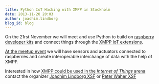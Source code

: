 ```yaml
---
title: Python IoT Hacking with XMPP in Stockholm
date: 2013-11-20 20:03
author: joachim.lindborg
blog_id: blog
---
```


On the 21rst November we will meet and use Python to build on [raspberry developer kits](http://iea.sust.se/2013/09/01/preparation-of-devkits/ "devkits") and connect things through the [XMPP IoT extensions](https://xmpp.org/xmpp-protocols/xmpp-extensions/ "XMPP extensions").

[At the meetup event](http://www.meetup.com/pysthlm/events/145659642/ "Meetup") we will have sensors and actuators connected to raspberries and create interoperable interchange of data with the help of XMPP.

Interested in how [XMPP could be used in the *Internet of Things* arena](http://wiki.xmpp.org/web/Tech_pages/IoT_systems "IoT wiki") contact the organizer [Joachim Lindborg XSF](http://wiki.xmpp.org/web/User:Jocke "Joachim Lindborg") or [Peter Waher XSF](http://wiki.xmpp.org/web/Peter_Waher_for_Council_2013 "Peter Waher")

